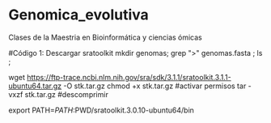 # Genomica_evolutiva
Clases de la Maestria en Bioinformática y ciencias ómicas

#Código 1: Descargar sratoolkit
mkdir genomas;
grep ">" genomas.fasta ;
ls ;

wget https://ftp-trace.ncbi.nlm.nih.gov/sra/sdk/3.1.1/sratoolkit.3.1.1-ubuntu64.tar.gz -O stk.tar.gz
chmod +x stk.tar.gz #activar permisos
tar -vxzf stk.tar.gz  #descomprimir

export PATH=$PATH:$PWD/sratoolkit.3.0.10-ubuntu64/bin

